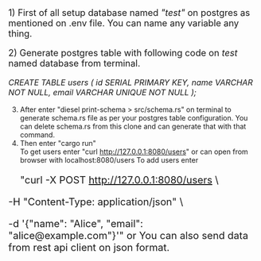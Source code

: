 <p style="font-size: 18px;">1) First of all setup database named <i>"test"</i> on postgres as mentioned on .env file. You can name any variable any thing.</p>
<p style="font-size: 18px;">2) Generate postgres table with following code on <i>test</i> named database from terminal.</p>
<p style="font-size: 16px;">
<i>CREATE TABLE users (
    id SERIAL PRIMARY KEY,
    name VARCHAR NOT NULL,
    email VARCHAR UNIQUE NOT NULL
);</i></p>

3) After enter "diesel print-schema > src/schema.rs" on terminal to generate schema.rs file as per your postgres table configuration. You can delete schema.rs from this clone and can generate that with that command.
4) Then enter "cargo run"<br>
To get users enter "curl http://127.0.0.1:8080/users" or can open from browser with localhost:8080/users
To add users enter <p style="font-size: 20px;">"curl -X POST http://127.0.0.1:8080/users \
<p style="font-size: 20px;">-H "Content-Type: application/json" \
<p style="font-size: 20px;">-d '{"name": "Alice", "email": "alice@example.com"}'"
or
You can also send data from rest api client on json format.
